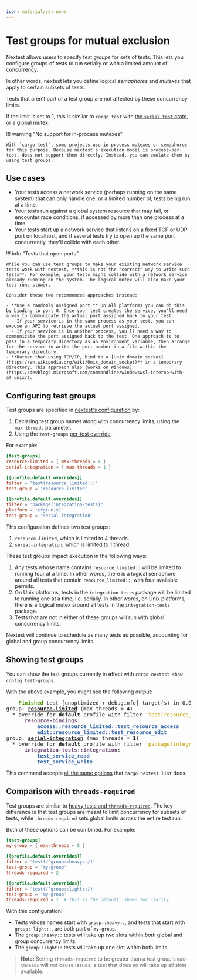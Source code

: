 ```yaml
---
icon: material/set-none
---
```


# Test groups for mutual exclusion

<!-- md:version 0.9.48 -->

Nextest allows users to specify test _groups_ for sets of tests. This lets you configure groups of tests to run serially or with a limited amount of concurrency.

In other words, nextest lets you define logical _semaphores_ and _mutexes_ that apply to certain subsets of tests.

Tests that aren't part of a test group are not affected by these concurrency limits.

If the limit is set to 1, this is similar to `cargo test` with [the `serial_test` crate](https://crates.io/crates/serial_test), or a global mutex.

!!! warning "No support for in-process mutexes"

    With `cargo test`, some projects use in-process mutexes or semaphores for this purpose. Because nextest's execution model is process-per-test, does not support them directly. Instead, you can emulate them by using test groups.

## Use cases

- Your tests access a network service (perhaps running on the same system) that can only handle one, or a limited number of, tests being run at a time.
- Your tests run against a global system resource that may fail, or encounter race conditions, if accessed by more than one process at a time.
- Your tests start up a network service that listens on a fixed TCP or UDP port on localhost, and if several tests try to open up the same port concurrently, they'll collide with each other.

!!! info "Tests that open ports"

    While you can use test groups to make your existing network service tests work with nextest, **this is not the "correct" way to write such tests**. For example, your tests might collide with a network service already running on the system. The logical mutex will also make your test runs slower.

    Consider these two recommended approaches instead:

    - **Use a randomly assigned port.** On all platforms you can do this by binding to port 0. Once your test creates the service, you'll need a way to communicate the actual port assigned back to your test.
      - If your service is in the same process as your test, you can expose an API to retrieve the actual port assigned.
      - If your service is in another process, you'll need a way to communicate the port assigned back to the test. One approach is to pass in a temporary directory as an environment variable, then arrange for the service to write the port number in a file within the temporary directory.
    - **Rather than using TCP/IP, bind to a [Unix domain socket](https://en.wikipedia.org/wiki/Unix_domain_socket)** in a temporary directory. This approach also [works on Windows](https://devblogs.microsoft.com/commandline/windowswsl-interop-with-af_unix/).

## Configuring test groups

Test groups are specified in [nextest's configuration](index.md) by:

1. Declaring test group names along with concurrency limits, using the `max-threads` parameter.
2. Using the `test-groups` [per-test override](per-test-overrides.md).

For example:

```toml title="Test groups in <code>.config/nextest.toml</code>"
[test-groups]
resource-limited = { max-threads = 4 }
serial-integration = { max-threads = 1 }

[[profile.default.overrides]]
filter = 'test(resource_limited::)'
test-group = 'resource-limited'

[[profile.default.overrides]]
filter = 'package(integration-tests)'
platform = 'cfg(unix)'
test-group = 'serial-integration'
```

This configuration defines two test groups:

1. `resource-limited`, which is limited to 4 threads.
2. `serial-integration`, which is limited to 1 thread.

These test groups impact execution in the following ways:

1. Any tests whose name contains `resource_limited::` will be limited to running four at a time. In other words, there is a logical semaphore around all tests that contain `resource_limited::`, with four available permits.
2. On Unix platforms, tests in the `integration-tests` package will be limited to running one at a time, i.e. serially. In other words, on Unix platforms, there is a logical mutex around all tests in the `integration-tests` package.
3. Tests that are not in either of these groups will run with global concurrency limits.

Nextest will continue to schedule as many tests as possible, accounting for global and group concurrency limits.

## Showing test groups

You can show the test groups currently in effect with `cargo nextest show-config test-groups`.

With the above example, you might see the following output:

<pre>
<font color="#4E9A06"><b>    Finished</b></font> test [unoptimized + debuginfo] target(s) in 0.09s
group: <u style="text-decoration-style:single"><b>resource-limited</b></u> (max threads = <b>4</b>)
  * override for <b>default</b> profile with filter <font color="#C4A000">&apos;test(resource_limited::)&apos;</font>:
      <font color="#75507B"><b>resource-bindings</b></font>:
          <font color="#3465A4"><b>access::resource_limited::test_resource_access</b></font>
          <font color="#3465A4"><b>edit::resource_limited::test_resource_edit</b></font>
group: <u style="text-decoration-style:single"><b>serial-integration</b></u> (max threads = <b>1</b>)
  * override for <b>default</b> profile with filter <font color="#C4A000">&apos;package(integration-tests)&apos;</font>:
      <font color="#75507B"><b>integration-tests::integration</b></font>:
          <font color="#3465A4"><b>test_service_read</b></font>
          <font color="#3465A4"><b>test_service_write</b></font>
</pre>

This command accepts [all the same options](../listing.md#options-and-arguments) that `cargo nextest list` does.

## Comparison with `threads-required`

Test groups are similar to [heavy tests and `threads-required`](threads-required.md). The key difference is that test groups are meant to limit concurrency for subsets of tests, while `threads-required` sets global limits across the entire test run.

Both of these options can be combined. For example:

```toml
[test-groups]
my-group = { max-threads = 8 }

[[profile.default.overrides]]
filter = 'test(/^group::heavy::/)'
test-group = 'my-group'
threads-required = 2

[[profile.default.overrides]]
filter = 'test(/^group::light::/)'
test-group = 'my-group'
threads-required = 1  # this is the default, shown for clarity
```

With this configuration:

- Tests whose names start with `group::heavy::`, and tests that start with `group::light::`, are both part of `my-group`.
- The `group::heavy::` tests will take up two slots within _both_ global and group concurrency limits.
- The `group::light::` tests will take up one slot within both limits.

> **Note:** Setting `threads-required` to be greater than a test group's `max-threads` will not cause issues; a test that does so will take up all slots available.
